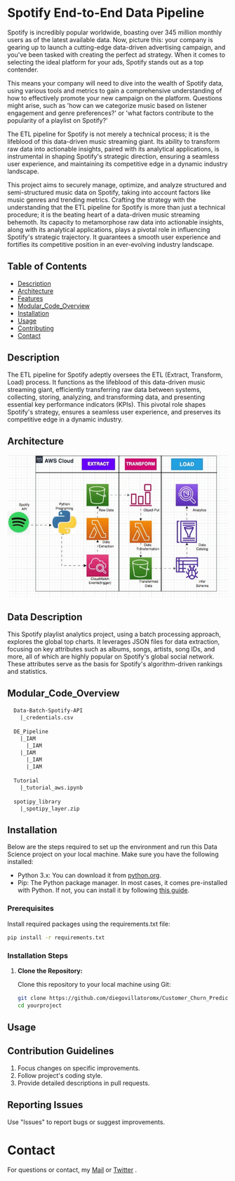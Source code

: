 # Spotify End-to-End Data Pipeline

Spotify is incredibly popular worldwide, boasting over 345 million monthly users as of the latest available data. Now, picture this: your company is gearing up to launch a cutting-edge data-driven advertising campaign, and you've been tasked with creating the perfect ad strategy. When it comes to selecting the ideal platform for your ads, Spotify stands out as a top contender.

This means your company will need to dive into the wealth of Spotify data, using various tools and metrics to gain a comprehensive understanding of how to effectively promote your new campaign on the platform. Questions might arise, such as 'how can we categorize music based on listener engagement and genre preferences?' or 'what factors contribute to the popularity of a playlist on Spotify?'

The ETL pipeline for Spotify is not merely a technical process; it is the lifeblood of this data-driven music streaming giant. Its ability to transform raw data into actionable insights, paired with its analytical applications, is instrumental in shaping Spotify's strategic direction, ensuring a seamless user experience, and maintaining its competitive edge in a dynamic industry landscape.

This project aims to securely manage, optimize, and analyze structured and semi-structured music data on Spotify, taking into account factors like music genres and trending metrics. Crafting the strategy with the understanding that the ETL pipeline for Spotify is more than just a technical procedure; it is the beating heart of a data-driven music streaming behemoth. Its capacity to metamorphose raw data into actionable insights, along with its analytical applications, plays a pivotal role in influencing Spotify's strategic trajectory. It guarantees a smooth user experience and fortifies its competitive position in an ever-evolving industry landscape.

## Table of Contents

- [Description](#description)
- [Architecture](#architecture)
- [Features](#features)
- [Modular_Code_Overview](#modular_code_overview)
- [Installation](#installation)
- [Usage](#usage) 
- [Contributing](#contributing)
- [Contact](#contact)

## Description

The ETL pipeline for Spotify adeptly oversees the ETL (Extract, Transform, Load) process. It functions as the lifeblood of this data-driven music streaming giant, efficiently transferring raw data between systems, collecting, storing, analyzing, and transforming data, and presenting essential key performance indicators (KPIs). This pivotal role shapes Spotify's strategy, ensures a seamless user experience, and preserves its competitive edge in a dynamic industry.

## Architecture
<img src='https://github.com/diegovillatoromx/ETL-Pipeline-Spotify/blob/main/architecture_diagram_spotify.gif' alt="architecture_diagram_spotify">

## Data Description

This Spotify playlist analytics project, using a batch processing approach, explores the global top charts. It leverages JSON files for data extraction, focusing on key attributes such as albums, songs, artists, song IDs, and more, all of which are highly popular on Spotify's global social network. These attributes serve as the basis for Spotify's algorithm-driven rankings and statistics.

## Modular_Code_Overview

```
  Data-Batch-Spotify-API
    |_credentials.csv

  DE_Pipeline
    |_IAM
      |_IAM
    |_IAM
      |_IAM
      |_IAM

  Tutorial
    |_tutorial_aws.ipynb

  spotipy_library
    |_spotipy_layer.zip
```
## Installation

Below are the steps required to set up the environment and run this Data Science project on your local machine. Make sure you have the following installed:
- Python 3.x: You can download it from [python.org](https://www.python.org/downloads/).
- Pip: The Python package manager. In most cases, it comes pre-installed with Python. If not, you can install it by following [this guide](https://pip.pypa.io/en/stable/installing/).

### Prerequisites

Install required packages using the requirements.txt file:
``` bash
pip install -r requirements.txt
```
### Installation Steps

1. **Clone the Repository:**

   Clone this repository to your local machine using Git:

   ```bash
   git clone https://github.com/diegovillatoromx/Customer_Churn_Prediction_Model
   cd yourproject
   ```
## Usage

## Contribution Guidelines
  1. Focus changes on specific improvements.
  2. Follow project's coding style.
  3. Provide detailed descriptions in pull requests.
## Reporting Issues
  Use "Issues" to report bugs or suggest improvements.
# Contact
For questions or contact, my [Mail](diegovillatormx@gmail.com) or [Twitter](https://twitter.com/diegovillatomx) .
